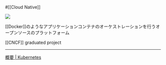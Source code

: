 #[[Cloud Native]]

![](https://kubernetes.io/images/kubernetes.png)

[[Docker]]のようなアプリケーションコンテナのオーケストレーションを行うオープンソースのプラットフォーム

[[CNCF]] graduated project

---

[概要 | Kubernetes](https://kubernetes.io/ja/docs/concepts/overview/)